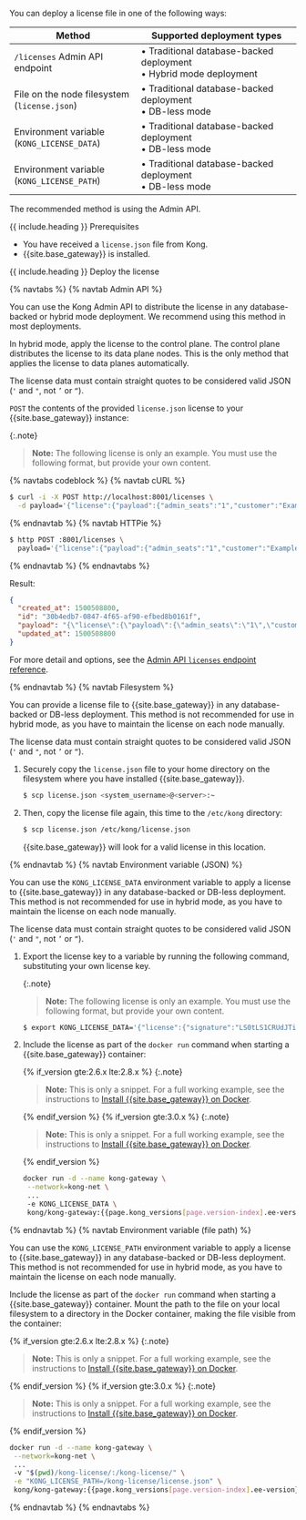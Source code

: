 <!-- This file is for deploying an enterprise license to Kong Gateway
and is used in the deploy-license.md file in enterprise > version number
> deployment > licenses folder and the vitals-influx-strategy.md file as well.
It has one parameter include.heading which must be included when used.  -->


You can deploy a license file in one of the following ways:

Method | Supported deployment types
-------|---
 `/licenses` Admin API endpoint | &#8226; Traditional database-backed deployment <br> &#8226; Hybrid mode deployment
File on the node filesystem <br>(`license.json`) | &#8226; Traditional database-backed deployment <br> &#8226; DB-less mode
Environment variable <br>(`KONG_LICENSE_DATA`) | &#8226; Traditional database-backed deployment <br> &#8226; DB-less mode
Environment variable <br>(`KONG_LICENSE_PATH`) | &#8226; Traditional database-backed deployment <br> &#8226; DB-less mode

The recommended method is using the Admin API.

{{ include.heading }} Prerequisites

* You have received a `license.json` file from Kong.
* {{site.base_gateway}} is installed.

{{ include.heading }} Deploy the license

{% navtabs %}
{% navtab Admin API %}

You can use the Kong Admin API to distribute the license in any database-backed
or hybrid mode deployment. We recommend using this method in most deployments.

In hybrid mode, apply the license to the control plane. The control plane
distributes the license to its data plane nodes. This is the only method that
applies the license to data planes automatically.

The license data must contain straight quotes to be considered valid JSON
(`'` and `"`, not `’` or `“`).

`POST` the contents of the provided `license.json` license to your
{{site.base_gateway}} instance:

{:.note}
> **Note:** The following license is only an example. You must use the
following format, but provide your own content.

{% navtabs codeblock %}
{% navtab cURL %}
```bash
$ curl -i -X POST http://localhost:8001/licenses \
  -d payload='{"license":{"payload":{"admin_seats":"1","customer":"Example Company, Inc","dataplanes":"1","license_creation_date":"2017-07-20","license_expiration_date":"2017-07-20","license_key":"00141000017ODj3AAG_a1V41000004wT0OEAU","product_subscription":"Konnect Enterprise","support_plan":"None"},"signature":"6985968131533a967fcc721244a979948b1066967f1e9cd65dbd8eeabe060fc32d894a2945f5e4a03c1cd2198c74e058ac63d28b045c2f1fcec95877bd790e1b","version":"1"}}'
```
{% endnavtab %}
{% navtab HTTPie %}
```bash
$ http POST :8001/licenses \
  payload='{"license":{"payload":{"admin_seats":"1","customer":"Example Company, Inc","dataplanes":"1","license_creation_date":"2017-07-20","license_expiration_date":"2017-07-20","license_key":"00141000017ODj3AAG_a1V41000004wT0OEAU","product_subscription":"Konnect Enterprise","support_plan":"None"},"signature":"6985968131533a967fcc721244a979948b1066967f1e9cd65dbd8eeabe060fc32d894a2945f5e4a03c1cd2198c74e058ac63d28b045c2f1fcec95877bd790e1b","version":"1"}}'
```
{% endnavtab %}
{% endnavtabs %}

Result:
```json
{
  "created_at": 1500508800,
  "id": "30b4edb7-0847-4f65-af90-efbed8b0161f",
  "payload": "{\"license\":{\"payload\":{\"admin_seats\":\"1\",\"customer\":\"Example Company, Inc\",\"dataplanes\":\"1\",\"license_creation_date\":\"2017-07-20\",\"license_expiration_date\":\"2017-07-20\",\"license_key\":\"00141000017ODj3AAG_a1V41000004wT0OEAU\",\"product_subscription\":\"Konnect Enterprise\",\"support_plan\":\"None\"},\"signature\":\"6985968131533a967fcc721244a979948b1066967f1e9cd65dbd8eeabe060fc32d894a2945f5e4a03c1cd2198c74e058ac63d28b045c2f1fcec95877bd790e1b\",\"version\":\"1\"}}",
  "updated_at": 1500508800
}
```

For more detail and options, see the
[Admin API `licenses` endpoint reference](/gateway/latest/licenses/examples).

{% endnavtab %}
{% navtab Filesystem %}

You can provide a license file to {{site.base_gateway}} in any database-backed or DB-less
deployment. This method is not recommended for use in hybrid mode, as you have
to maintain the license on each node manually.

The license data must contain straight quotes to be considered valid JSON
(`'` and `"`, not `’` or `“`).

1. Securely copy the `license.json` file to your home directory on the filesystem
where you have installed
{{site.base_gateway}}.

    ```sh
    $ scp license.json <system_username>@<server>:~
    ```

1. Then, copy the license file again, this time to the `/etc/kong` directory:

    ```sh
    $ scp license.json /etc/kong/license.json
    ```

    {{site.base_gateway}} will look for a valid license in this location.


{% endnavtab %}
{% navtab Environment variable (JSON) %}

You can use the `KONG_LICENSE_DATA` environment variable to apply a license to
{{site.base_gateway}} in any database-backed or DB-less deployment. This method
is not recommended for use in hybrid mode, as you have to maintain the license
on each node manually.

The license data must contain straight quotes to be considered valid JSON
(`'` and `"`, not `’` or `“`).

1. Export the license key to a variable by running the following command,
substituting your own license key.

    {:.note}
    > **Note:** The following license is only an example. You must use the
    following format, but provide your own content.

    ```bash
    $ export KONG_LICENSE_DATA='{"license":{"signature":"LS0tLS1CRUdJTiBQR1AgTUVTU0FHRS0tLS0tClZlcnNpb246IEdudVBHIHYyCgpvd0did012TXdDSFdzMTVuUWw3dHhLK01wOTJTR0tLWVc3UU16WTBTVTVNc2toSVREWk1OTFEzVExJek1MY3dTCjA0ek1UVk1OREEwc2pRM04wOHpNalZKVHpOTE1EWk9TVTFLTXpRMVRVNHpTRXMzTjA0d056VXdUTytKWUdNUTQKR05oWW1VQ21NWEJ4Q3NDc3lMQmorTVBmOFhyWmZkNkNqVnJidmkyLzZ6THhzcitBclZtcFZWdnN1K1NiKzFhbgozcjNCeUxCZzdZOVdFL2FYQXJ0NG5lcmVpa2tZS1ozMlNlbGQvMm5iYkRzcmdlWFQzek1BQUE9PQo9b1VnSgotLS0tLUVORCBQR1AgTUVTU0FHRS0tLS0tCg=","payload":{"customer":"Test Company Inc","license_creation_date":"2017-11-08","product_subscription":"Kong Enterprise","admin_seats":"5","support_plan":"None","license_expiration_date":"2017-11-10","license_key":"00141000017ODj3AAG_a1V41000004wT0OEAU"},"version":1}}'
    ```

1. Include the license as part of the `docker run` command when starting a {{site.base_gateway}} container:

    {% if_version gte:2.6.x lte:2.8.x %}
    {:.note}
    > **Note:** This is only a snippet. For a full working example, see the instructions to
    [Install {{site.base_gateway}} on Docker](/gateway/{{page.release}}/install-and-run/docker/).

    {% endif_version %}
    {% if_version gte:3.0.x %}
    {:.note}
    > **Note:** This is only a snippet. For a full working example, see the instructions to
    [Install {{site.base_gateway}} on Docker](/gateway/{{page.release}}/install/docker/).

    {% endif_version %}

    ```bash
    docker run -d --name kong-gateway \
     --network=kong-net \
     ...
     -e KONG_LICENSE_DATA \
     kong/kong-gateway:{{page.kong_versions[page.version-index].ee-version}}-alpine
    ```
{% endnavtab %}
{% navtab Environment variable (file path) %}

You can use the `KONG_LICENSE_PATH` environment variable to apply a license to
{{site.base_gateway}} in any database-backed or DB-less deployment. This method
is not recommended for use in hybrid mode, as you have to maintain the license
on each node manually.

Include the license as part of the `docker run` command when starting a
{{site.base_gateway}} container. Mount the path to the file on your
local filesystem to a directory in the Docker container, making the file visible
from the container:

{% if_version gte:2.6.x lte:2.8.x %}
{:.note}
> **Note:** This is only a snippet. For a full working example, see the instructions to
[Install {{site.base_gateway}} on Docker](/gateway/{{page.release}}/install-and-run/docker).

{% endif_version %}
{% if_version gte:3.0.x %}
{:.note}
> **Note:** This is only a snippet. For a full working example, see the instructions to
[Install {{site.base_gateway}} on Docker](/gateway/{{page.release}}/install/docker).

{% endif_version %}

```bash
docker run -d --name kong-gateway \
 --network=kong-net \
 ...
 -v "$(pwd)/kong-license/:/kong-license/" \
 -e "KONG_LICENSE_PATH=/kong-license/license.json" \
 kong/kong-gateway:{{page.kong_versions[page.version-index].ee-version}}-alpine
```

{% endnavtab %}
{% endnavtabs %}
